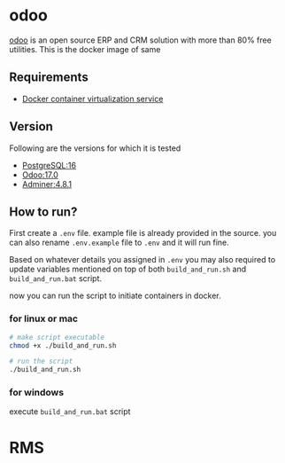 # odoo

[odoo](https://www.odoo.com/) is an open source ERP and CRM solution with more than 80% free utilities. This is the docker image of same

## Requirements

- [Docker container virtualization service](https://www.docker.com/)

## Version

Following are the versions for which it is tested

- [PostgreSQL:16](https://hub.docker.com/_/postgres)
- [Odoo:17.0](https://hub.docker.com/_/odoo)
- [Adminer:4.8.1](https://hub.docker.com/_/adminer)

## How to run?

First create a `.env` file. example file is already provided in the source. you can also rename `.env.example` file to `.env` and it will run fine.

Based on whatever details you assigned in `.env` you may also required to update variables mentioned on top of both `build_and_run.sh` and `build_and_run.bat` script.

now you can run the script to initiate containers in docker.

### for linux or mac

```bash
# make script executable
chmod +x ./build_and_run.sh

# run the script
./build_and_run.sh
```

### for windows

execute `build_and_run.bat` script
# RMS
